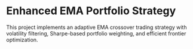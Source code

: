 # Enhanced EMA Portfolio Strategy 
This project implements an adaptive EMA crossover trading strategy with volatility filtering, Sharpe-based portfolio weighting, and efficient frontier optimization. 
